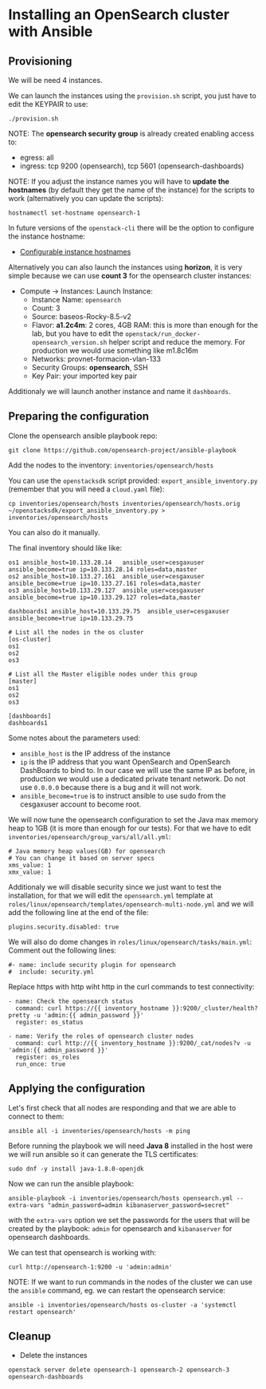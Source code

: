 # Installing an OpenSearch cluster with Ansible

## Provisioning
We will be need 4 instances.

We can launch the instances using the `provision.sh` script, you just have to edit the KEYPAIR to use:
```
./provision.sh
```

NOTE: The **opensearch security group** is already created enabling access to:
- egress: all
- ingress: tcp 9200 (opensearch), tcp 5601 (opensearch-dashboards)

NOTE: If you adjust the instance names you will have to **update the hostnames** (by default they get the name of the instance) for the scripts to work (alternatively you can update the scripts):
```
hostnamectl set-hostname opensearch-1
```

In future versions of the `openstack-cli` there will be the option to configure the instance hostname:
- [Configurable instance hostnames](https://specs.openstack.org/openstack/nova-specs/specs/xena/implemented/configurable-instance-hostnames.html)

Alternatively you can also launch the instances using **horizon**, it is very simple because we can use **count 3** for the opensearch cluster instances:
- Compute -> Instances: Launch Instance:
  - Instance Name: `opensearch`
  - Count: 3
  - Source: baseos-Rocky-8.5-v2
  - Flavor: **a1.2c4m**: 2 cores, 4GB RAM: this is more than enough for the lab, but you have to edit the `openstack/run_docker-opensearch_version.sh` helper script and reduce the memory. For production we would use something like m1.8c16m
  - Networks: provnet-formacion-vlan-133
  - Security Groups: **opensearch**, SSH
  - Key Pair: your imported key pair

Additionaly we will launch another instance and name it `dashboards`.

## Preparing the configuration
Clone the opensearch ansible playbook repo:
```
git clone https://github.com/opensearch-project/ansible-playbook
```

Add the nodes to the inventory: `inventories/opensearch/hosts`

You can use the `openstacksdk` script provided: `export_ansible_inventory.py` (remember that you will need a `cloud.yaml` file):
```
cp inventories/opensearch/hosts inventories/opensearch/hosts.orig
~/openstacksdk/export_ansible_inventory.py > inventories/opensearch/hosts
```

You can also do it manually.

The final inventory should like like:
```
os1 ansible_host=10.133.28.14   ansible_user=cesgaxuser ansible_become=true ip=10.133.28.14 roles=data,master
os2 ansible_host=10.133.27.161  ansible_user=cesgaxuser ansible_become=true ip=10.133.27.161 roles=data,master
os3 ansible_host=10.133.29.127  ansible_user=cesgaxuser ansible_become=true ip=10.133.29.127 roles=data,master

dashboards1 ansible_host=10.133.29.75  ansible_user=cesgaxuser ansible_become=true ip=10.133.29.75

# List all the nodes in the os cluster
[os-cluster]
os1
os2
os3

# List all the Master eligible nodes under this group
[master]
os1
os2
os3

[dashboards]
dashboards1
```

Some notes about the parameters used:
- `ansible_host` is the IP address of the instance
- `ip` is the IP address that you want OpenSearch and OpenSearch DashBoards to bind to. In our case we will use the same IP as before, in production we would use a dedicated private tenant network. Do not use `0.0.0.0` because there is a bug and it will not work.
- `ansible_become=true` is to instruct ansible to use sudo from the cesgaxuser account to become root. 

We will now tune the opensearch configuration to set the Java max memory heap to 1GB (it is more than enough for our tests). For that we have to edit `inventories/opensearch/group_vars/all/all.yml`:
```
# Java memory heap values(GB) for opensearch
# You can change it based on server specs
xms_value: 1
xmx_value: 1
```

Additionaly we will disable security since we just want to test the installation, for that we will edit the `opensearch.yml` template at `roles/linux/opensearch/templates/opensearch-multi-node.yml` and we will add the following line at the end of the file:
```
plugins.security.disabled: true
```

We will also do dome changes in `roles/linux/opensearch/tasks/main.yml`:
Comment out the following lines:
```
#- name: include security plugin for opensearch
#  include: security.yml
```

Replace https with http wiht http in the curl commands to test connectivity:
```
- name: Check the opensearch status
  command: curl https://{{ inventory_hostname }}:9200/_cluster/health?pretty -u 'admin:{{ admin_password }}'
  register: os_status

- name: Verify the roles of opensearch cluster nodes
  command: curl http://{{ inventory_hostname }}:9200/_cat/nodes?v -u 'admin:{{ admin_password }}'
  register: os_roles
  run_once: true
```


## Applying the configuration
Let's first check that all nodes are responding and that we are able to connect to them:
```
ansible all -i inventories/opensearch/hosts -m ping
```

Before running the playbook we will need **Java 8** installed in the host were we will run ansible so it can generate the TLS certificates:
```
sudo dnf -y install java-1.8.0-openjdk
```

Now we can run the ansible playbook:
```
ansible-playbook -i inventories/opensearch/hosts opensearch.yml --extra-vars "admin_password=admin kibanaserver_password=secret"
```
with the `extra-vars` option we set the passwords for the users that will be created by the playbook: `admin` for opensearch and `kibanaserver` for opensearch dashboards.

We can test that opensearch is working with:
```
curl http://opensearch-1:9200 -u 'admin:admin'
```

NOTE: If we want to run commands in the nodes of the cluster we can use the `ansible` command, eg. we can restart the opensearch service:
```
ansible -i inventories/opensearch/hosts os-cluster -a 'systemctl restart opensearch'
```

## Cleanup
- Delete the instances
```
openstack server delete opensearch-1 opensearch-2 opensearch-3 opensearch-dashboards
```
